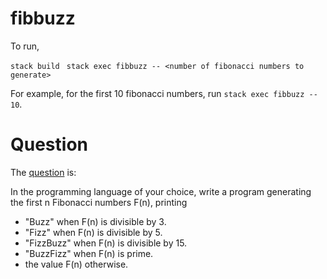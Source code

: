 # fibbuzz

To run, 

`
stack build 
`
`
stack exec fibbuzz -- <number of fibonacci numbers to generate>
`

For example, for the first 10 fibonacci numbers, run `stack exec fibbuzz -- 10`.

# Question
The [question](https://github.com/swift-nav/screening_questions/blob/master/questions.md#swift-navigation-application-questions) is: 

In the programming language of your choice, write a program generating the first n Fibonacci numbers F(n), printing
- "Buzz" when F(n) is divisible by 3.
- "Fizz" when F(n) is divisible by 5.
- "FizzBuzz" when F(n) is divisible by 15.
- "BuzzFizz" when F(n) is prime.
- the value F(n) otherwise.



